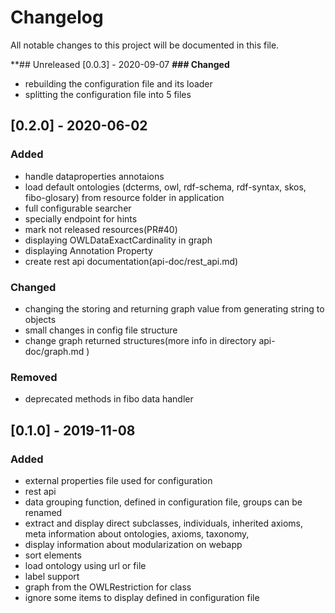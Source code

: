 # Changelog
All notable changes to this project will be documented in this file.

**## Unreleased [0.0.3] - 2020-09-07
**### Changed**
- rebuilding the configuration file and its loader
- splitting the configuration file into 5 files


## [0.2.0] - 2020-06-02
### Added
- handle dataproperties annotaions
- load default ontologies (dcterms, owl, rdf-schema, rdf-syntax, skos, fibo-glosary) from resource folder in application
- full configurable searcher
- specially endpoint for hints
- mark not released resources(PR#40)
- displaying OWLDataExactCardinality in graph
- displaying Annotation Property
- create rest api documentation(api-doc/rest_api.md)

### Changed
- changing the storing and returning graph value from generating string to objects
- small changes in config file structure
- change graph returned structures(more info in directory api-doc/graph.md )

### Removed
- deprecated methods in fibo data handler


## [0.1.0] - 2019-11-08
### Added
- external properties file used for configuration
- rest api
- data grouping function, defined in configuration file, groups can be renamed 
- extract and display direct subclasses, individuals, inherited axioms, meta information about ontologies, axioms, taxonomy,
- display information about modularization on webapp
- sort elements
- load ontology using url or file
- label support
- graph from the OWLRestriction for class
- ignore some items to display defined in configuration file
